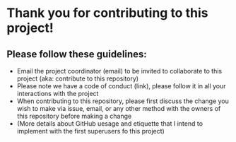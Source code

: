 # Thank you for contributing to this project! 
## Please follow these guidelines:
- Email the project coordinator (email) to be invited to collaborate to this project (aka: contribute to this repository)
- Please note we have a code of conduct (link), please follow it in all your interactions with the project
- When contributing to this repository, please first discuss the change you wish to make via issue, email, or any other method with the owners of this repository before making a change
- (More details about GitHub uesage and etiquette that I intend to implement with the first superusers fo this project)
